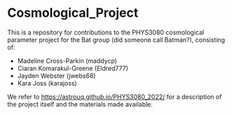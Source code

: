# Cosmological_Project
This is a repository for contributions to the PHYS3080 cosmological parameter project for the Bat group (did someone call Batman?), consisting of:
- Madeline Cross-Parkin (maddycp)
- Ciaran Komarakul-Greene (Eldred777)
- Jayden Webster (jwebs68)
- Kara Joss (karajoss)

We refer to https://astrouq.github.io/PHYS3080_2022/ for a description of the project itself and the materials made available.
